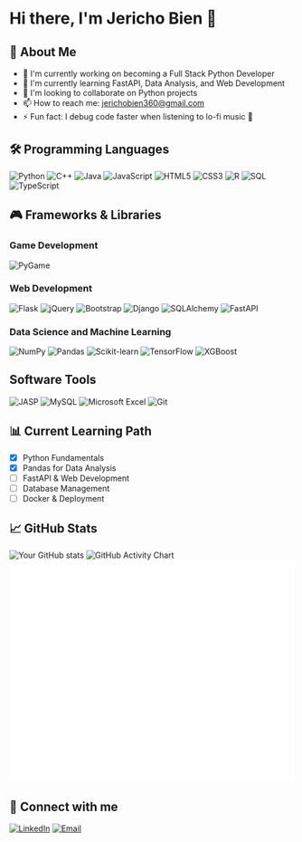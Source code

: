 # Hi there, I'm Jericho Bien 👋

## 🚀 About Me
- 🔭 I'm currently working on becoming a Full Stack Python Developer
- 🌱 I'm currently learning FastAPI, Data Analysis, and Web Development
- 👯 I'm looking to collaborate on Python projects
- 📫 How to reach me: jerichobien360@gmail.com
- ⚡ Fun fact: I debug code faster when listening to lo-fi music 🎵

## 🛠️ Programming Languages
![Python](https://img.shields.io/badge/-Python-3776AB?style=flat-square&logo=python&logoColor=white)
![C++](https://img.shields.io/badge/-C++-00599C?style=flat-square&logo=cplusplus&logoColor=white)
![Java](https://img.shields.io/badge/-Java-007396?style=flat-square&logo=java&logoColor=white)
![JavaScript](https://img.shields.io/badge/-JavaScript-F7DF1E?style=flat-square&logo=javascript&logoColor=black)
![HTML5](https://img.shields.io/badge/-HTML5-E34F26?style=flat-square&logo=html5&logoColor=white)
![CSS3](https://img.shields.io/badge/-CSS3-1572B6?style=flat-square&logo=css3&logoColor=white)
![R](https://img.shields.io/badge/-R-276DC3?style=flat-square&logo=r&logoColor=white)
![SQL](https://img.shields.io/badge/-SQL-4479A1?style=flat-square&logo=mysql&logoColor=white)
![TypeScript](https://img.shields.io/badge/-TypeScript-1572B6?style=flat-square&logo=typescript&logoColor=white)

## 🎮 Frameworks & Libraries
### Game Development
![PyGame](https://img.shields.io/badge/-Pygame-3776AB?style=flat-square&logo=pygame&logoColor=white)

### Web Development
![Flask](https://img.shields.io/badge/-Flask-000000?style=flat-square&logo=flask&logoColor=white)
![jQuery](https://img.shields.io/badge/-jQuery-0769AD?style=flat-square&logo=jquery&logoColor=white)
![Bootstrap](https://img.shields.io/badge/-Bootstrap-7952B3?style=flat-square&logo=bootstrap&logoColor=white)
![Django](https://img.shields.io/badge/-Django-000000?style=flat-square&logo=Django&logoColor=white)
![SQLAlchemy](https://img.shields.io/badge/-SQLAlchemy-000000?style=flat-square&logo=SQLAlchemy&logoColor=white)
![FastAPI](https://img.shields.io/badge/-FastAPI-000000?style=flat-square&logo=fastapi&logoColor=white)

### Data Science and Machine Learning
![NumPy](https://img.shields.io/badge/-NumPy-013243?style=flat-square&logo=numpy&logoColor=white)
![Pandas](https://img.shields.io/badge/-Pandas-150458?style=flat-square&logo=pandas&logoColor=white)
![Scikit-learn](https://img.shields.io/badge/-Scikit--learn-F7931E?style=flat-square&logo=scikit-learn&logoColor=white)
![TensorFlow](https://img.shields.io/badge/-TensorFlow-FF6F00?style=flat-square&logo=tensorflow&logoColor=white)
![XGBoost](https://img.shields.io/badge/-XGBoost-FF6600?style=flat-square&logo=xgboost&logoColor=white)

## Software Tools
![JASP](https://img.shields.io/badge/-JASP-0F4C75?style=flat-square&logo=jasp&logoColor=white)
![MySQL](https://img.shields.io/badge/-MySQL-4479A1?style=flat-square&logo=mysql&logoColor=white)
![Microsoft Excel](https://img.shields.io/badge/-Microsoft%20Excel-217346?style=flat-square&logo=microsoft-excel&logoColor=white)
![Git](https://img.shields.io/badge/-Git-F05032?style=flat-square&logo=git&logoColor=white)


## 📊 Current Learning Path
- [x] Python Fundamentals
- [x] Pandas for Data Analysis
- [ ] FastAPI & Web Development
- [ ] Database Management
- [ ] Docker & Deployment

## 📈 GitHub Stats
![Your GitHub stats](https://github-readme-stats.vercel.app/api?username=jerichobien360&show_icons=true&theme=radical)
![GitHub Activity Chart](https://github-readme-activity-graph.vercel.app/graph?username=jerichobien360&theme=github-compact)
![Daily Coding Streak](./streak-summary.svg)

## 🔗 Connect with me
[![LinkedIn](https://img.shields.io/badge/-LinkedIn-0077B5?style=flat-square&logo=linkedin&logoColor=white)](https://www.linkedin.com/in/jericho-bien-5b751a321/)
[![Email](https://img.shields.io/badge/-Email-D14836?style=flat-square&logo=gmail&logoColor=white)](mailto:jerichobien360@gmail.com)
